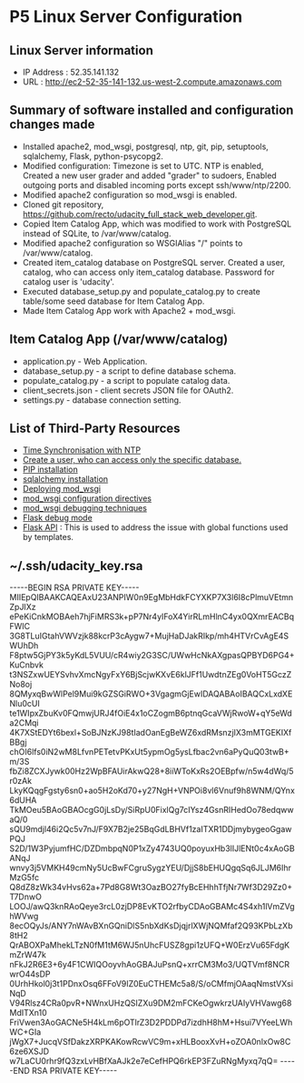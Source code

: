 # P5 Linux Server Configuration
## Linux Server information
* IP Address : 52.35.141.132
* URL : http://ec2-52-35-141-132.us-west-2.compute.amazonaws.com
## Summary of software installed and configuration changes made
* Installed apache2, mod_wsgi, postgresql, ntp, git, pip, setuptools, sqlalchemy, Flask, python-psycopg2.
* Modified configuration: Timezone is set to UTC. NTP is enabled, Created a new user grader and added "grader" to sudoers, Enabled outgoing ports and disabled incoming ports except ssh/www/ntp/2200.
* Modified apache2 configuration so mod_wsgi is enabled.
* Cloned git repository, https://github.com/recto/udacity_full_stack_web_developer.git.
* Copied Item Catalog App, which was modified to work with PostgreSQL instead of SQLite, to /var/www/catalog.
* Modified apache2 configuration so WSGIAlias "/" points to /var/www/catalog.
* Created item_catalog database on PostgreSQL server. Created a user, catalog, who can access only item_catalog database. Password for catalog user is 'udacity'.
* Executed database_setup.py and populate_catalog.py to create table/some seed database for Item Catalog App.
* Made Item Catalog App work with Apache2 + mod_wsgi.
## Item Catalog App (/var/www/catalog)
* application.py - Web Application.
* database_setup.py - a script to define database schema.
* populate_catalog.py - a script to populate catalog data.
* client_secrets.json - client secrets JSON file for OAuth2.
* settings.py - database connection setting.
## List of Third-Party Resources
* [Time Synchronisation with NTP](https://help.ubuntu.com/lts/serverguide/NTP.html)
* [Create a user, who can access only the specific database.](http://dba.stackexchange.com/questions/17790/created-user-can-access-all-databases-in-postgresql-without-any-grants)
* [PIP installation](https://pip.pypa.io/en/stable/installing/)
* [sqlalchemy installation](http://docs.sqlalchemy.org/en/latest/intro.html#installation-guide)
* [Deploying mod_wsgi](http://flask.pocoo.org/docs/0.10/deploying/mod_wsgi/)
* [mod_wsgi configuration directives](https://code.google.com/p/modwsgi/wiki/ConfigurationDirectives)
* [mod_wsgi debugging techniques](https://code.google.com/p/modwsgi/wiki/DebuggingTechniques)
* [Flask debug mode](http://flask.pocoo.org/docs/0.10/quickstart/#debug-mode)
* [Flask API](http://flask.pocoo.org/docs/0.10/api/) : This is used to address the issue with global functions used by templates.
## ~/.ssh/udacity_key.rsa
-----BEGIN RSA PRIVATE KEY-----
MIIEpQIBAAKCAQEAxU23ANPIW0n9EgMbHdkFCYXKP7X3l6I8cPlmuVEtmnZpJIXz
ePeKiCnkMOBAeh7hjFiMRS3k+pP7Nr4yIFoX4YirRLmHlnC4yx0QXmrEACBqFWIC
3G8TLuIGtahVWVzjk88kcrP3cAygw7+MujHaDJakRIkp/mh4HTVrCvAgE4SWUhDh
F8ptw5GjPY3k5yKdL5VUU/cR4wiy2G3SC/UWwHcNkAXgpasQPBYD6PG4+KuCnbvk
t3NSZxwUEYSvhvXmcNgyFxY6BjScjwKXvE6klJFf1UwdtnZEg0VoHT5GczZNo8oj
8QMyxqBwWlPel9Mui9kGZSGiRWO+3VgagmGjEwIDAQABAoIBAQCxLxdXENlu0cUI
te1WIpxZbuKv0FQmwjURJ4fOiE4x1oCZogmB6ptnqGcaVWjRwoW+qY5eWda2CMqi
4K7XStEDYt6bexl+SoBJNzKJ98tIadOanEgBeWZ6xdRMsnzjIX3mMTGEKIXfBBgj
chOI6lfs0iN2wM8LfvnPETetvPKxUt5ypmOg5ysLfbac2vn6aPyQuQ03twB+m/3S
fbZi8ZCXJywk00Hz2WpBFAUirAkwQ28+8iiWToKxRs2OEBpfw/n5w4dWq/5r0zAk
LkyKQqgFgsty6sn0+ao5H2oKd70+y27NgH+VNPOi8vl6Vnuf9h8WNM/QYnx6dUHA
TkMOeu5BAoGBAOcgG0jLsDy/SiRpU0FixlQg7cIYsz4GsnRIHedOo78edqwwaQ/0
sQU9mdjl46i2Qc5v7nJ/F9X7B2je25BqGdLBHVf1zaITXR1DDjmybygeoGgawPQJ
S2D/1W3PyjumfHC/DZDmbpqN0P1xZy4743UQ0poyuxHb3lIJlENt0c4xAoGBANqJ
wnvy3j5VMKH49cmNy5UcBwFCgruSygzYEU/DjjS8bEHUQgqSq6JLJM6IhrMzG5fc
Q8dZ8zWk34vHvs62a+7Pd8G8Wt3OazBO27fyBcEHhhTfjNr7Wf3D29Zz0+T7DnwO
LOOJ/awQ3knRAoQeye3rcL0zjDP8EvKTO2rfbyCDAoGBAMc4S4xh1lVmZVghWVwg
8ecOQyJs/ANY7nWAvBXnGQniDlS5nbXdKsDjqjrlXWjNQMfaf2Q93KPbLzXb8tH2
QrABOXPaMhekLTzN0fM1tM6WJ5nUhcFUSZ8gpi1zUFQ+W0ErzVu65FdgKmZrW47k
nFkJ2R6E3+6y4F1CWIQOoyvhAoGBAJuPsnQ+xrrCM3Mo3/UQTVmf8NCRwrO44sDP
0UrhHkol0j3t1PDnxOsq6FFoV9IZ0EuCTHEMc5a8/S/oCMfmjOAaqNmstVXsiNqD
V94Rlsz4CRa0pvR+NWnxUHzQSIZXu9DM2mFCKeOgwkrzUAIyVHVawg68MdITXn10
FriVwen3AoGACNe5H4kLm6pOTlrZ3D2PDDPd7izdhH8hM+Hsui7VYeeLWhWC+GIa
jWgX7+JucqVSfDakzXRPKAKowRcwVC9m+xHLBooxXvH+oZOA0nlxOw8C6ze6XSJD
w7LaCU0rhr9fQ3zxLvHBfXaAJk2e7eCefHPQ6rkEP3FZuRNgMyxq7qQ=
-----END RSA PRIVATE KEY-----
